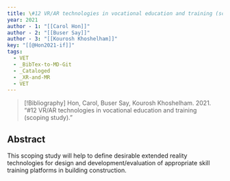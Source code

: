 ```yaml
---
title: \#12 VR/AR technologies in vocational education and training (scoping study)
year: 2021
author - 1: "[[Carol Hon]]"
author - 2: "[[Buser Say]]"
author - 3: "[[Kourosh Khoshelham]]"
key: "[[@Hon2021-if]]"
tags:
  - VET
  - _BibTex-to-MD-Git
  - _Cataloged
  - _XR-and-MR
  - VET
---
```


> [!Bibliography]
> Hon, Carol, Buser Say, Kourosh Khoshelham. 2021. “\#12 VR/AR technologies in vocational education and training (scoping study).” 

## Abstract
This scoping study will help to define desirable extended reality technologies for design and development/evaluation of appropriate skill training platforms in building construction.